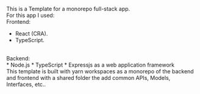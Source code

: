 This is a Template for a monorepo full-stack app.<br/>
For this app I used:<br/>
Frontend:<br/>
*  React (CRA).
* TypeScript.
<br/>
Backend:<br/>
* Node.js
* TypeScript
* Expressjs as a web application framework
<br/>
This template is built with yarn workspaces as a monorepo of the backend and frontend with a shared folder the add common APIs, Models, Interfaces, etc..
